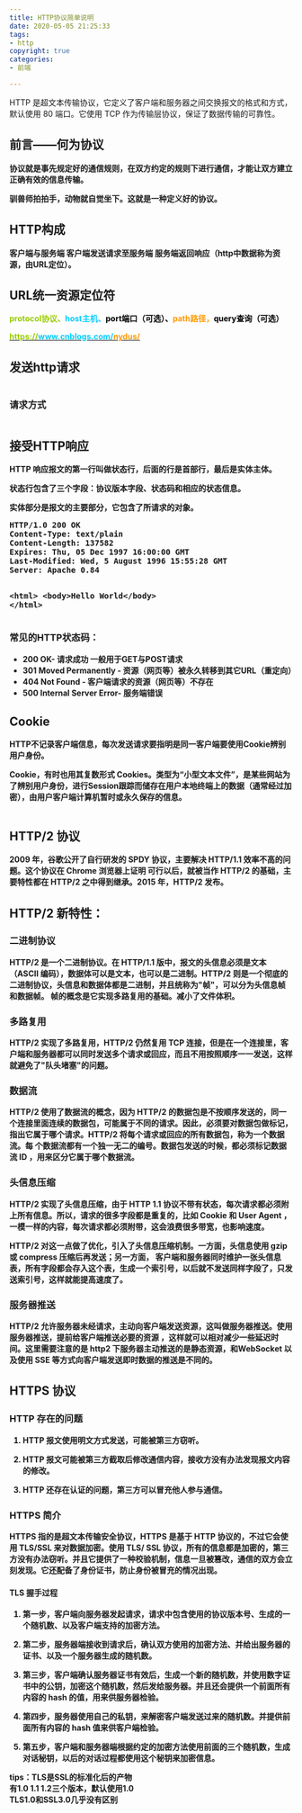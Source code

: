 ```yaml
---
title: HTTP协议简单说明
date: 2020-05-05 21:25:33
tags:
- http
copyright: true
categories:
- 前端

---
```

HTTP 是超文本传输协议，它定义了客户端和服务器之间交换报文的格式和方式，默认使用 80 端口。它使用 TCP 作为传输层协议，保证了数据传输的可靠性。
<!--more-->

## 前言——何为协议
<p><strong>协议就是事先规定好的通信规则，在双方约定的规则下进行通信，才能让双方建立正确有效的信息传输。</strong></p>
<p><strong>驯兽师拍拍手，动物就自觉坐下。这就是一种定义好的协议。</strong></p>

## HTTP构成
<p><strong>客户端与服务端 客户端发送请求至服务端 服务端返回响应（http中数据称为资源，由URL定位）。</strong></p>

## URL统一资源定位符
<p><strong><span style="color: #99cc00;">protocol协议、<span style="color: #00ccff;">host主机、<span style="color: #000000;">port端口（可选）、</span><span style="color: #ff9900;">path路径，<span style="color: #000000;">query查询（可选）</span></span></span></span></strong></p>
<p><strong>
<p><strong><a href="https://www.cnblogs.com/nydus/"><span style="color: #99cc00;">https://<span style="color: #00ccff;">www.cnblogs.com/<span style="color: #ff9900;">nydus/</span></span></span></a></strong></p>

## 发送http请求
<p><strong><img src="https://img2020.cnblogs.com/blog/2018457/202005/2018457-20200504124456195-455474342.jpg" alt="" /></strong></p>

### 请求方式
<p><strong><img src="https://img2020.cnblogs.com/blog/2018457/202005/2018457-20200504124531051-279752497.jpg" alt="" /></strong></p>

## 接受HTTP响应
<p><strong>HTTP 响应报文的第一行叫做状态行，后面的行是首部行，最后是实体主体。</strong></p>
<p><strong>状态行包含了三个字段：协议版本字段、状态码和相应的状态信息。</strong></p>
<p><strong>实体部分是报文的主要部分，它包含了所请求的对象。</strong></p>
<div class="cnblogs_Highlighter">
<pre class="brush:html;gutter:true;"><strong>HTTP/1.0 200 OK
Content-Type: text/plain
Content-Length: 137582
Expires: Thu, 05 Dec 1997 16:00:00 GMT
Last-Modified: Wed, 5 August 1996 15:55:28 GMT
Server: Apache 0.84

&lt;html&gt;
  &lt;body&gt;Hello World&lt;/body&gt;
&lt;/html&gt;</strong></pre>
</div>

### 常见的HTTP状态码：
<ul>
<li><strong>200 OK- 请求成功 一般用于GET与POST请求</strong></li>
<li><strong>301 Moved Permanently - 资源（网页等）被永久转移到其它URL（重定向）</strong></li>
<li><strong>404 Not Found - 客户端请求的资源（网页等）不存在</strong></li>
<li><strong>500 Internal Server Error- 服务端错误</strong></li>
</ul>

## Cookie
<p><strong>HTTP不记录客户端信息，每次发送请求要指明是同一客户端要使用Cookie辨别用户身份。</strong></p>
<p><strong>Cookie，有时也用其复数形式&nbsp;Cookies。类型为&ldquo;小型文本文件&rdquo;，是某些网站为了辨别用户身份，进行Session跟踪而储存在用户本地终端上的数据（通常经过加密），由用户客户端计算机暂时或永久保存的信息。</strong></p>
<p><strong><img src="https://img2020.cnblogs.com/blog/2018457/202005/2018457-20200504131855076-2107951053.jpg" alt="" /></strong></p>

## HTTP/2 协议
<p><strong>2009 年，谷歌公开了自行研发的 SPDY 协议，主要解决 HTTP/1.1 效率不高的问题。这个协议在 Chrome 浏览器上证明 可行以后，就被当作 HTTP/2 的基础，主要特性都在 HTTP/2 之中得到继承。2015 年，HTTP/2 发布。</strong></p>

## HTTP/2 新特性：

### 二进制协议
<p><strong>HTTP/2 是一个二进制协议。在 HTTP/1.1 版中，报文的头信息必须是文本（ASCII 编码），数据体可以是文本，也可以是二进制。HTTP/2 则是一个彻底的二进制协议，头信息和数据体都是二进制，并且统称为"帧"，可以分为头信息帧和数据帧。 帧的概念是它实现多路复用的基础。减小了文件体积。</strong></p>

### 多路复用
<p><strong>HTTP/2 实现了多路复用，HTTP/2 仍然复用 TCP 连接，但是在一个连接里，客户端和服务器都可以同时发送多个请求或回应，而且不用按照顺序一一发送，这样就避免了"队头堵塞"的问题。</strong></p>

### 数据流
<p><strong>HTTP/2 使用了数据流的概念，因为 HTTP/2 的数据包是不按顺序发送的，同一个连接里面连续的数据包，可能属于不同的请求。因此，必须要对数据包做标记，指出它属于哪个请求。HTTP/2 将每个请求或回应的所有数据包，称为一个数据流。每 个数据流都有一个独一无二的编号。数据包发送的时候，都必须标记数据流 ID ，用来区分它属于哪个数据流。</strong></p>

### 头信息压缩
<p><strong>HTTP/2 实现了头信息压缩，由于 HTTP 1.1 协议不带有状态，每次请求都必须附上所有信息。所以，请求的很多字段都是重复的，比如 Cookie 和 User Agent ，一模一样的内容，每次请求都必须附带，这会浪费很多带宽，也影响速度。</strong></p>
<p><strong>HTTP/2 对这一点做了优化，引入了头信息压缩机制。一方面，头信息使用 gzip 或 compress 压缩后再发送；另一方面， 客户端和服务器同时维护一张头信息表，所有字段都会存入这个表，生成一个索引号，以后就不发送同样字段了，只发送索引号，这样就能提高速度了。</strong></p>

### 服务器推送
<p><strong>HTTP/2 允许服务器未经请求，主动向客户端发送资源，这叫做服务器推送。使用服务器推送，提前给客户端推送必要的资源 ，这样就可以相对减少一些延迟时间。这里需要注意的是 http2 下服务器主动推送的是静态资源，和WebSocket 以及使用 SSE 等方式向客户端发送即时数据的推送是不同的。</strong></p>

## HTTPS 协议

### HTTP 存在的问题
<ol>
<li>
<p><strong>HTTP 报文使用明文方式发送，可能被第三方窃听。</strong></p>
</li>
<li>
<p><strong>HTTP 报文可能被第三方截取后修改通信内容，接收方没有办法发现报文内容的修改。</strong></p>
</li>
<li>
<p><strong>HTTP 还存在认证的问题，第三方可以冒充他人参与通信。</strong></p>
</li>
</ol>

### HTTPS 简介
<p><strong>HTTPS 指的是超文本传输安全协议，HTTPS 是基于 HTTP 协议的，不过它会使用 TLS/SSL 来对数据加密。使用 TLS/ SSL 协议，所有的信息都是加密的，第三方没有办法窃听。并且它提供了一种校验机制，信息一旦被篡改，通信的双方会立刻发现。它还配备了身份证书，防止身份被冒充的情况出现。</strong></p>

#### TLS 握手过程
<ol>
<li>
<p><strong>第一步，客户端向服务器发起请求，请求中包含使用的协议版本号、生成的一个随机数、以及客户端支持的加密方法。</strong></p>
</li>
<li>
<p><strong>第二步，服务器端接收到请求后，确认双方使用的加密方法、并给出服务器的证书、以及一个服务器生成的随机数。</strong></p>
</li>
<li>
<p><strong>第三步，客户端确认服务器证书有效后，生成一个新的随机数，并使用数字证书中的公钥，加密这个随机数，然后发给服务器。并且还会提供一个前面所有内容的 hash 的值，用来供服务器检验。</strong></p>
</li>
<li>
<p><strong>第四步，服务器使用自己的私钥，来解密客户端发送过来的随机数。并提供前面所有内容的 hash 值来供客户端检验。</strong></p>
</li>
<li>
<p><strong>第五步，客户端和服务器端根据约定的加密方法使用前面的三个随机数，生成对话秘钥，以后的对话过程都使用这个秘钥来加密信息。</strong></p>
</li>
</ol>
<p><strong>tips：TLS是SSL的标准化后的产物</strong><br /><strong>有1.0 1.1 1.2三个版本，默认使用1.0</strong><br /><strong>TLS1.0和SSL3.0几乎没有区别</strong></p>